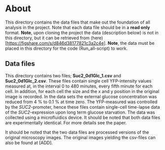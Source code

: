 # About 

This directory contains the data files that make out the foundation of all analysis in the project. Note that each data file should be in a **read only** format. **Note**, upon cloning the project the data (description below) is not in this directory, but it can be retrieved from (here)[https://figshare.com/s/d846d38177821c3a2c4e]. **Note**, the data must be placed in this directory for the code (Run_all-script) to work. 

## Data files 

This directory contains two files; **Suc2_0d1Glc_1.csv** and **Suc2_0d1Glc_2.csv**. These files contain single cell YFP-intensity values measured at, in the interval 0 to 480 minutes, every fifth minute for each cell. In addition, for each cell the size and the x and y position in the original image is recorded. In the data sets the external glucose concentration was reduced from 4 % to 0.1 % at time zero. The YFP-measured was controlled by the *SUC2*-promoter, hence these files contain single-cell time-lapse data of the *SUC2*-expression upon long term glucose starvation. The data was collected using a microfluidics device. It should be noted that both data files are experimentally identical. For more details see the paper. 

It should be noted that the two data files are processed versions of the original microscopy images. The original images yielding the csv-files can also be found at [ADD]. 
